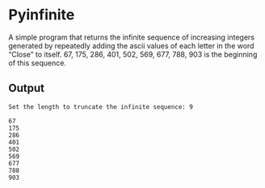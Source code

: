 # Pyinfinite

A simple program that returns the infinite sequence of increasing integers generated by repeatedly adding the ascii values of each letter in the word “Close” to itself. 67, 175, 286, 401, 502, 569, 677, 788, 903 is the beginning of this sequence. 


## Output
```
Set the length to truncate the infinite sequence: 9

67
175
286
401
502
569
677
788
903
```